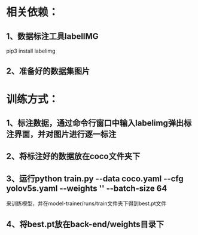 # 相关依赖：
## 1、数据标注工具labelIMG
pip3 install labelimg
## 2、准备好的数据集图片
# 训练方式：
## 1、标注数据，通过命令行窗口中输入labelimg弹出标注界面，并对图片进行逐一标注
## 2、将标注好的数据放在coco文件夹下
## 3、运行python train.py --data coco.yaml --cfg yolov5s.yaml --weights '' --batch-size 64
来训练模型，并在model-trainer/runs/train文件夹下得到best.pt文件
## 4、将best.pt放在back-end/weights目录下

